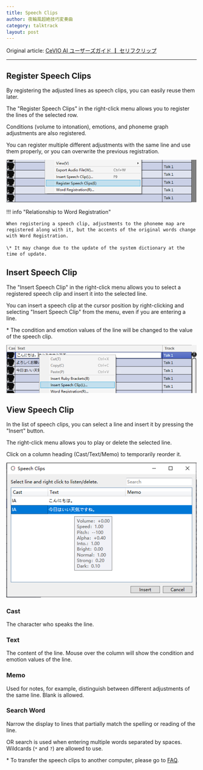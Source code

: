 ```yaml
---
title: Speech Clips
author: 夜輪風超絶技巧変奏曲
category: talktrack
layout: post
---
```

Original article: [CeVIO AI ユーザーズガイド ┃ セリフクリップ](https://cevio.jp/guide/cevio_ai/talktrack/phrasececlip/)

---

## Register Speech Clips

By registering the adjusted lines as speech clips, you can easily reuse them later.

The "Register Speech Clips" in the right-click menu allows you to register the lines of the selected row.

Conditions (volume to intonation), emotions, and phoneme graph adjustments are also registered.

You can register multiple different adjustments with the same line and use them properly, or you can overwrite the previous registration.

![phrase clip](images/phraseclip_1.png)

!!! info "Relationship to Word Registration"

    When registering a speech clip, adjustments to the phoneme map are registered along with it, but the accents of the original words change with Word Registration.
    
    \* It may change due to the update of the system dictionary at the time of update.

## Insert Speech Clip

The "Insert Speech Clip" in the right-click menu allows you to select a registered speech clip and insert it into the selected line.

You can insert a speech clip at the cursor position by right-clicking and selecting "Insert Speech Clip" from the menu, even if you are entering a line.

\* The condition and emotion values of the line will be changed to the value of the speech clip.

![insert clip](images/phraseclip_2.png)

## View Speech Clip

In the list of speech clips, you can select a line and insert it by pressing the "Insert" button.

The right-click menu allows you to play or delete the selected line.

Click on a column heading (Cast/Text/Memo) to temporarily reorder it.

![view clips](images/phraseclip_3.png)

### Cast

The character who speaks the line.

### Text

The content of the line. Mouse over the column will show the condition and emotion values of the line.

### Memo

Used for notes, for example, distinguish between different adjustments of the same line. Blank is allowed.

### Search Word

Narrow the display to lines that partially match the spelling or reading of the line.

OR search is used when entering multiple words separated by spaces. Wildcards (`*` and `?`) are allowed to use.

\* To transfer the speech clips to another computer, please go to [FAQ](../faq/index.md).
